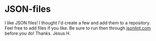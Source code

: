 # JSON-files
I like JSON files! I thought I'd create a few and add them to a repository. Feel free to add files if you like. Be sure to run then through [jsonlint.com](http://jsonlint.com/) before you do! Thanks. Jesus H.
